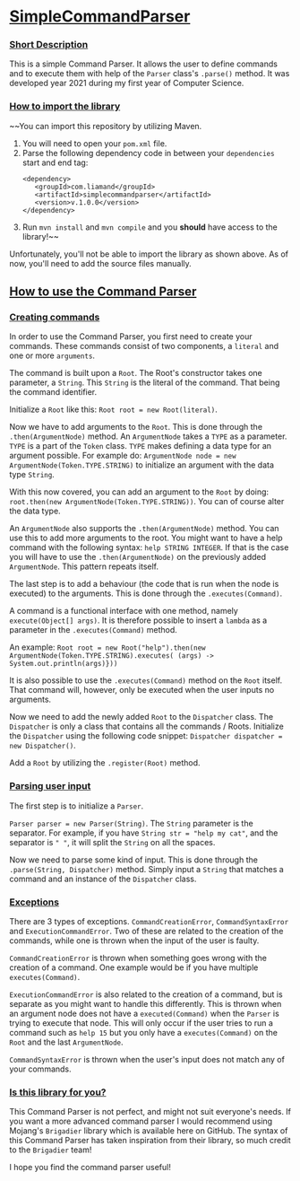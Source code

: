 
# <ins>SimpleCommandParser</ins>

### <ins>Short Description
This is a simple Command Parser. It allows the user to define commands and to execute them with help of the ``Parser`` class's ``.parse()`` method. It was developed year 2021 during my first year of Computer Science.

### <ins>How to import the library </ins>
~~You can import this repository by utilizing Maven.
1. You will need to open your ``pom.xml`` file.
2. Parse the following dependency code in between your ``dependencies`` start and end tag:
    ```
   <dependency>
       <groupId>com.liamand</groupId>
       <artifactId>simplecommandparser</artifactId>
       <version>v.1.0.0</version>
    </dependency>
   ```
3. Run ``mvn install`` and ``mvn compile`` and you **should** have access to the library!~~

Unfortunately, you'll not be able to import the library as shown above. As of now, you'll need to add the 
source files manually.

## <ins>How to use the Command Parser</ins>

### <ins>Creating commands</ins>
In order to use the Command Parser, you first need to create your commands. These commands consist of two components, a ``literal`` and one or more ``arguments``.

The command is built upon a ``Root``. The Root's constructor takes one parameter, a ``String``. This ``String`` is the literal of the command. That being the command identifier. 

Initialize a ``Root`` like this: ``Root root = new Root(literal)``.

Now we have to add arguments to the ``Root``. This is done through the ``.then(ArgumentNode)`` method. 
An ``ArgumentNode`` takes a ``TYPE`` as a parameter. ``TYPE`` is a part of the ``Token`` class. 
``TYPE`` makes defining a data type for an argument possible. For example do: ``ArgumentNode node = new ArgumentNode(Token.TYPE.STRING)`` to initialize an argument with the data type ``String``.

With this now covered, you can add an argument to the ``Root`` by doing: ``root.then(new ArgumentNode(Token.TYPE.STRING))``. You can of course alter the data type. 

An ``ArgumentNode`` also supports the ``.then(ArgumentNode)`` method. You can use this to add more arguments to the root. You might want to have a help command with the following
syntax: ``help STRING INTEGER``. If that is the case you will have to use the ``.then(ArgumentNode)`` on  the previously added ``ArgumentNode``. This pattern repeats itself. 

The last step is to add a behaviour (the code that is run when the node is executed) to the arguments. This is done through the ``.executes(Command)``. 

A command is a functional interface with one method, namely ``execute(Object[] args)``. It is therefore possible to insert a `lambda` as a parameter in the ``.executes(Command)`` method.

An example:
```Root root = new Root("help").then(new ArgumentNode(Token.TYPE.STRING).executes( (args) -> System.out.println(args)}))```

It is also possible to use the ``.executes(Command)`` method on the ``Root`` itself. That command will, however, only be executed when the user inputs no arguments.

Now we need to add the newly added ```Root``` to the ``Dispatcher`` class. The ``Dispatcher`` is only a class that contains all the commands / Roots.
Initialize the ``Dispatcher`` using the following code snippet: ``Dispatcher dispatcher = new Dispatcher()``.

Add a ``Root`` by utilizing the ``.register(Root)`` method. 

### <ins>Parsing user input</ins>

The first step is to initialize a ``Parser``.

``Parser parser = new Parser(String)``. The ``String`` parameter is the separator. For example, if you have ``String str = "help my cat"``, and the separator is ``" "``, it will
split the ``String`` on all the spaces.

Now we need to parse some kind of input. This is done through the ``.parse(String, Dispatcher)`` method. Simply input a ``String`` that matches a command and an instance of the ``Dispatcher`` class.

### <ins>Exceptions</ins>
There are 3 types of exceptions. ``CommandCreationError``, ``CommandSyntaxError`` and ``ExecutionCommandError``.
Two of these are related to the creation of the commands, while one is thrown when the input of the user is faulty.

``CommandCreationError`` is thrown when something goes wrong with the creation of a command. One example would be if you have multiple
``executes(Command)``. 

``ExecutionCommandError`` is also related to the creation of a command, but is separate as you might want to handle this differently.
This is thrown when an argument node does not have a ``executed(Command)`` when the ``Parser`` is trying to execute that node.
This will only occur if the user tries to run a command such as ``help 15`` but you only have a ``executes(Command)`` on the ``Root`` and the last ``ArgumentNode``.

``CommandSyntaxError`` is thrown when the user's input does not match any of your commands.

### <ins>Is this library for you?</ins> 
This Command Parser is not perfect, and might not suit everyone's needs. If you want a more advanced command parser I would recommend using Mojang's ``Brigadier`` library which is 
available here on GitHub. The syntax of this Command Parser has taken inspiration from their library, so much credit to the ``Brigadier`` team!

I hope you find the command parser useful!
